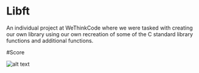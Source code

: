 # Libft
An individual project at WeThinkCode where we were tasked with creating our own library using our own recreation of some of the C standard library functions and additional functions.

#Score

![alt text](https://github.com/lmkhwana/Libft/blob/master/Score.jpg)
